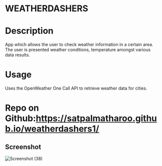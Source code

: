 # WEATHERDASHERS

# Description
App which allows the user to check weather information in a certain area.  The user is presented weather conditions, temperature amongst various data results.

# Usage
Uses the OpenWeather One Call API to retrieve weather data for cities. 


# Repo on Github:https://satpalmatharoo.github.io/weatherdashers1/

## Screenshot
![Screenshot (38)](https://user-images.githubusercontent.com/84681197/154607873-548fa46c-1e7b-4022-9728-11afdb792df3.png)


